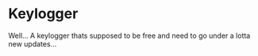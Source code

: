# Keylogger
Well... A keylogger thats supposed to be free and need to go under a lotta new updates...
